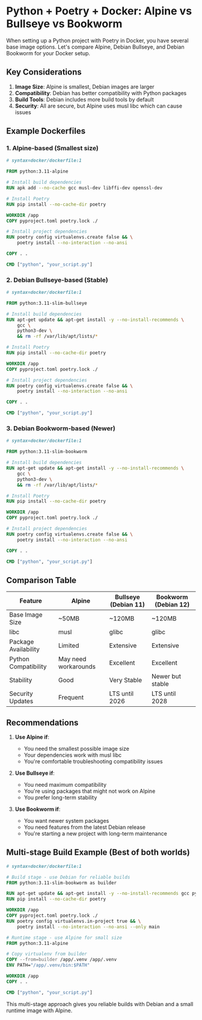 # Python + Poetry + Docker: Alpine vs Bullseye vs Bookworm

When setting up a Python project with Poetry in Docker, you have several base image options. Let's compare Alpine, Debian Bullseye, and Debian Bookworm for your Docker setup.

## Key Considerations

1. **Image Size**: Alpine is smallest, Debian images are larger
2. **Compatibility**: Debian has better compatibility with Python packages
3. **Build Tools**: Debian includes more build tools by default
4. **Security**: All are secure, but Alpine uses musl libc which can cause issues

## Example Dockerfiles

### 1. Alpine-based (Smallest size)

```dockerfile
# syntax=docker/dockerfile:1

FROM python:3.11-alpine

# Install build dependencies
RUN apk add --no-cache gcc musl-dev libffi-dev openssl-dev

# Install Poetry
RUN pip install --no-cache-dir poetry

WORKDIR /app
COPY pyproject.toml poetry.lock ./

# Install project dependencies
RUN poetry config virtualenvs.create false && \
    poetry install --no-interaction --no-ansi

COPY . .

CMD ["python", "your_script.py"]
```

### 2. Debian Bullseye-based (Stable)

```dockerfile
# syntax=docker/dockerfile:1

FROM python:3.11-slim-bullseye

# Install build dependencies
RUN apt-get update && apt-get install -y --no-install-recommends \
    gcc \
    python3-dev \
    && rm -rf /var/lib/apt/lists/*

# Install Poetry
RUN pip install --no-cache-dir poetry

WORKDIR /app
COPY pyproject.toml poetry.lock ./

# Install project dependencies
RUN poetry config virtualenvs.create false && \
    poetry install --no-interaction --no-ansi

COPY . .

CMD ["python", "your_script.py"]
```

### 3. Debian Bookworm-based (Newer)

```dockerfile
# syntax=docker/dockerfile:1

FROM python:3.11-slim-bookworm

# Install build dependencies
RUN apt-get update && apt-get install -y --no-install-recommends \
    gcc \
    python3-dev \
    && rm -rf /var/lib/apt/lists/*

# Install Poetry
RUN pip install --no-cache-dir poetry

WORKDIR /app
COPY pyproject.toml poetry.lock ./

# Install project dependencies
RUN poetry config virtualenvs.create false && \
    poetry install --no-interaction --no-ansi

COPY . .

CMD ["python", "your_script.py"]
```

## Comparison Table

| Feature               | Alpine              | Bullseye (Debian 11) | Bookworm (Debian 12) |
|-----------------------|---------------------|----------------------|----------------------|
| Base Image Size       | ~50MB               | ~120MB               | ~120MB               |
| libc                  | musl                | glibc                | glibc                |
| Package Availability | Limited             | Extensive            | Extensive            |
| Python Compatibility | May need workarounds | Excellent            | Excellent            |
| Stability             | Good                | Very Stable          | Newer but stable     |
| Security Updates      | Frequent            | LTS until 2026       | LTS until 2028       |

## Recommendations

1. **Use Alpine if**:
   - You need the smallest possible image size
   - Your dependencies work with musl libc
   - You're comfortable troubleshooting compatibility issues

2. **Use Bullseye if**:
   - You need maximum compatibility
   - You're using packages that might not work on Alpine
   - You prefer long-term stability

3. **Use Bookworm if**:
   - You want newer system packages
   - You need features from the latest Debian release
   - You're starting a new project with long-term maintenance

## Multi-stage Build Example (Best of both worlds)

```dockerfile
# syntax=docker/dockerfile:1

# Build stage - use Debian for reliable builds
FROM python:3.11-slim-bookworm as builder

RUN apt-get update && apt-get install -y --no-install-recommends gcc python3-dev
RUN pip install --no-cache-dir poetry

WORKDIR /app
COPY pyproject.toml poetry.lock ./
RUN poetry config virtualenvs.in-project true && \
    poetry install --no-interaction --no-ansi --only main

# Runtime stage - use Alpine for small size
FROM python:3.11-alpine

# Copy virtualenv from builder
COPY --from=builder /app/.venv /app/.venv
ENV PATH="/app/.venv/bin:$PATH"

WORKDIR /app
COPY . .

CMD ["python", "your_script.py"]
```

This multi-stage approach gives you reliable builds with Debian and a small runtime image with Alpine.
